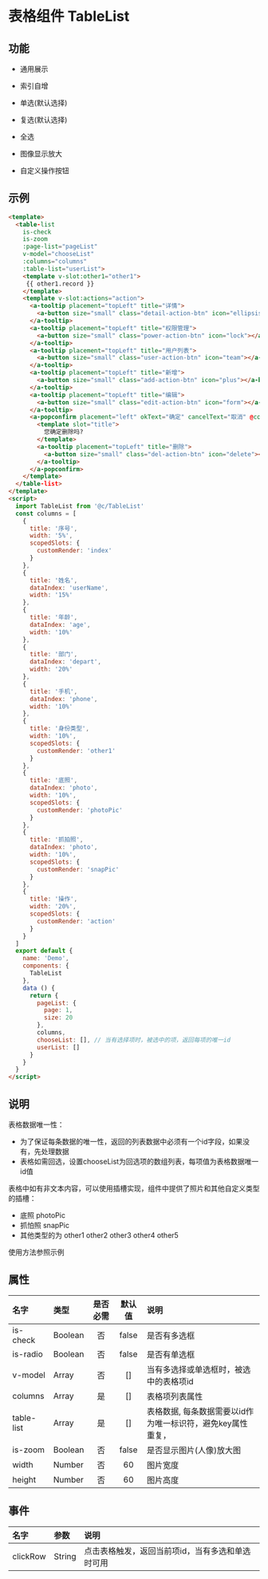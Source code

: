 # 表格组件 TableList

## 功能

+ 通用展示

+ 索引自增

+ 单选(默认选择)

+ 复选(默认选择)

+ 全选

+ 图像显示放大

+ 自定义操作按钮

## 示例

```html {9-11,69-75}
<template>
  <table-list
    is-check
    is-zoom
    :page-list="pageList"
    v-model="chooseList"
    :columns="columns"
    :table-list="userList">
    <template v-slot:other1="other1">
     {{ other1.record }}
    </template>
    <template v-slot:actions="action">
      <a-tooltip placement="topLeft" title="详情">
        <a-button size="small" class="detail-action-btn" icon="ellipsis" @click="goDetail(action.record)"></a-button>
      </a-tooltip>
      <a-tooltip placement="topLeft" title="权限管理">
        <a-button size="small" class="power-action-btn" icon="lock"></a-button>
      </a-tooltip>
      <a-tooltip placement="topLeft" title="用户列表">
        <a-button size="small" class="user-action-btn" icon="team"></a-button>
      </a-tooltip>
      <a-tooltip placement="topLeft" title="新增">
        <a-button size="small" class="add-action-btn" icon="plus"></a-button>
      </a-tooltip>
      <a-tooltip placement="topLeft" title="编辑">
        <a-button size="small" class="edit-action-btn" icon="form"></a-button>
      </a-tooltip>
      <a-popconfirm placement="left" okText="确定" cancelText="取消" @confirm="del">
        <template slot="title">
          您确定删除吗?
        </template>
        <a-tooltip placement="topLeft" title="删除">
          <a-button size="small" class="del-action-btn" icon="delete"></a-button>
        </a-tooltip>
      </a-popconfirm>
    </template>
  </table-list>
</template>
<script>
  import TableList from '@c/TableList'
  const columns = [
    {
      title: '序号',
      width: '5%',
      scopedSlots: {
        customRender: 'index'
      }
    },
    {
      title: '姓名',
      dataIndex: 'userName',
      width: '15%'
    },
    {
      title: '年龄',
      dataIndex: 'age',
      width: '10%'
    },
    {
      title: '部门',
      dataIndex: 'depart',
      width: '20%'
    },
    {
      title: '手机',
      dataIndex: 'phone',
      width: '10%'
    },
    {
      title: '身份类型',
      width: '10%',
      scopedSlots: {
        customRender: 'other1'
      }
    },
    {
      title: '底照',
      dataIndex: 'photo',
      width: '10%',
      scopedSlots: {
        customRender: 'photoPic'
      }
    },
    {
      title: '抓拍照',
      dataIndex: 'photo',
      width: '10%',
      scopedSlots: {
        customRender: 'snapPic'
      }
    },
    {
      title: '操作',
      width: '20%',
      scopedSlots: {
        customRender: 'action'
      }
    }
  ]
  export default {
    name: 'Demo',
    components: {
      TableList
    },
    data () {
      return {
        pageList: {
          page: 1,
          size: 20
        },
        columns,
        chooseList: [], // 当有选择项时，被选中的项，返回每项的唯一id
        userList: []
      }
    }
  }
</script>
```

## 说明

<p class="tip-color">表格数据唯一性：</p>

+ 为了保证每条数据的唯一性，返回的列表数据中必须有一个id字段，如果没有，先处理数据
+ 表格如需回选，设置chooseList为回选项的数组列表，每项值为表格数据唯一id值

<p class="tip-color">表格中如有非文本内容，可以使用插槽实现，组件中提供了照片和其他自定义类型的插槽：</p>

+ 底照 photoPic
+ 抓怕照 snapPic
+ 其他类型的为 other1 other2 other3 other4 other5

<p class="warn-color">使用方法参照示例</p>

## 属性

名字|类型|是否必需|默认值|说明
:-|:-|:-:|:-:|:-
is-check|Boolean|否|false|是否有多选框
is-radio|Boolean|否|false|是否有单选框
v-model|Array|否|[]|当有多选择或单选框时，被选中的表格项id
columns|Array|是|[]|表格项列表属性
table-list|Array|是|[]|表格数据, 每条数据需要以id作为唯一标识符，避免key属性重复，
is-zoom|Boolean|否|false|是否显示图片(人像)放大图
width|Number|否|60|图片宽度
height|Number|否|60|图片高度

## 事件

名字|参数|说明
:-|:-|:-
clickRow|String|点击表格触发，返回当前项id，当有多选和单选时可用
